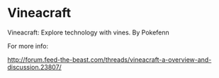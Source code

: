 Vineacraft
==========

Vineacraft: Explore technology with vines. By Pokefenn

For more info:

http://forum.feed-the-beast.com/threads/vineacraft-a-overview-and-discussion.23807/
